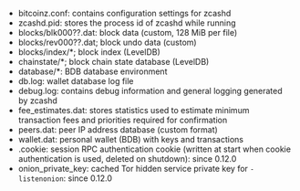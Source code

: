 * bitcoinz.conf: contains configuration settings for zcashd
* zcashd.pid: stores the process id of zcashd while running
* blocks/blk000??.dat: block data (custom, 128 MiB per file)
* blocks/rev000??.dat; block undo data (custom)
* blocks/index/*; block index (LevelDB)
* chainstate/*; block chain state database (LevelDB)
* database/*: BDB database environment
* db.log: wallet database log file
* debug.log: contains debug information and general logging generated by zcashd
* fee_estimates.dat: stores statistics used to estimate minimum transaction fees and priorities required for confirmation
* peers.dat: peer IP address database (custom format)
* wallet.dat: personal wallet (BDB) with keys and transactions
* .cookie: session RPC authentication cookie (written at start when cookie authentication is used, deleted on shutdown): since 0.12.0
* onion_private_key: cached Tor hidden service private key for `-listenonion`: since 0.12.0
